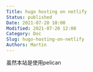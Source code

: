 ```yaml
---
Title: hugo hosting on netlify
Status: published
Date: 2021-07-20 10:00
Modified: 2021-07-20 12:00
Category: Doc
Slug: hugo-hosting-on-netlify
Authors: Martin
---
```


虽然本站是使用pelican



